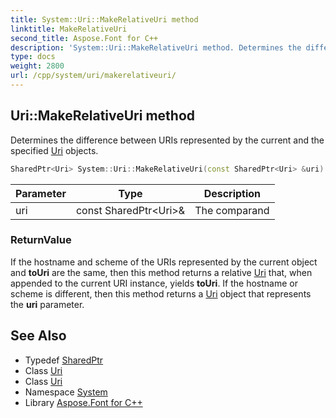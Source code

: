 ```yaml
---
title: System::Uri::MakeRelativeUri method
linktitle: MakeRelativeUri
second_title: Aspose.Font for C++
description: 'System::Uri::MakeRelativeUri method. Determines the difference between URIs represented by the current and the specified Uri objects in C++.'
type: docs
weight: 2800
url: /cpp/system/uri/makerelativeuri/
---
```

## Uri::MakeRelativeUri method


Determines the difference between URIs represented by the current and the specified [Uri](../) objects.

```cpp
SharedPtr<Uri> System::Uri::MakeRelativeUri(const SharedPtr<Uri> &uri)
```


| Parameter | Type | Description |
| --- | --- | --- |
| uri | const SharedPtr\<Uri\>\& | The comparand |

### ReturnValue

If the hostname and scheme of the URIs represented by the current object and **toUri** are the same, then this method returns a relative [Uri](../) that, when appended to the current URI instance, yields **toUri**. If the hostname or scheme is different, then this method returns a [Uri](../) object that represents the **uri** parameter.

## See Also

* Typedef [SharedPtr](../../sharedptr/)
* Class [Uri](../)
* Class [Uri](../)
* Namespace [System](../../)
* Library [Aspose.Font for C++](../../../)
